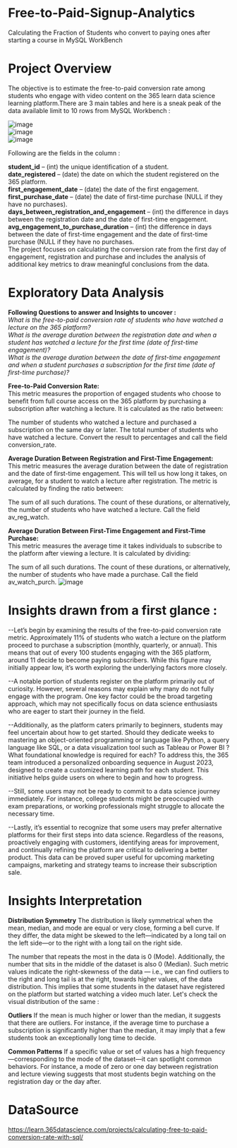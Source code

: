 # Free-to-Paid-Signup-Analytics
Calculating the Fraction of Students who convert to paying ones after starting a course in MySQL WorkBench

# Project Overview
The objective is to estimate the free-to-paid conversion rate among students who engage with video content on the 365 learn data science learning platform.There are 3 main tables and here is a sneak peak of the data available limit to 10 rows from MySQL Workbench : 

![image](https://github.com/user-attachments/assets/3d630b64-4ff0-432a-bfb6-545f81c1e321) <br>
![image](https://github.com/user-attachments/assets/d75202f9-7265-4b53-ba7c-4e94bc2536e4) <br>
![image](https://github.com/user-attachments/assets/c5fee064-8448-4211-8024-c4b8e6c337f3) <br>


Following are the fields in the column : 

**student_id** – (int) the unique identification of a student.<br>
**date_registered** – (date) the date on which the student registered on the 365 platform. <br>
**first_engagement_date** – (date) the date of the first engagement.<br>
**first_purchase_date** – (date) the date of first-time purchase (NULL if they have no purchases).<br>
**days_between_registration_and_engagement** – (int) the difference in days between the registration date and the date of first-time engagement.<br>
**avg_engagement_to_purchase_duration** – (int) the difference in days between the date of first-time engagement and the date of first-time purchase (NULL if they have no purchases.<br>
The project focuses on calculating the conversion rate from the first day of engagement, registration and purchase and includes the analysis of additional key metrics to draw meaningful conclusions from the data.

# Exploratory Data Analysis
**Following Questions to answer and Insights to uncover :** <br>
_What is the free-to-paid conversion rate of students who have watched a lecture on the 365 platform? <br>
What is the average duration between the registration date and when a student has watched a lecture for the first time (date of first-time engagement)? <br>
What is the average duration between the date of first-time engagement and when a student purchases a subscription for the first time (date of first-time purchase)?<br>_

**Free-to-Paid Conversion Rate:** <br>
This metric measures the proportion of engaged students who choose to benefit from full course access on the 365 platform by purchasing a subscription after watching a lecture. It is calculated as the ratio between:

The number of students who watched a lecture and purchased a subscription on the same day or later.
The total number of students who have watched a lecture.
Convert the result to percentages and call the field conversion_rate.


**Average Duration Between Registration and First-Time Engagement:** <br>
This metric measures the average duration between the date of registration and the date of first-time engagement. This will tell us how long it takes, on average, for a student to watch a lecture after registration. The metric is calculated by finding the ratio between:

The sum of all such durations.
The count of these durations, or alternatively, the number of students who have watched a lecture.
Call the field av_reg_watch.

**Average Duration Between First-Time Engagement and First-Time Purchase:** <br>
This metric measures the average time it takes individuals to subscribe to the platform after viewing a lecture. It is calculated by dividing:

The sum of all such durations.
The count of these durations, or alternatively, the number of students who have made a purchase.
Call the field av_watch_purch.
![image](https://github.com/user-attachments/assets/2bc80be7-ca46-4d51-a2c2-63b98b7c968f)

# Insights drawn from a first glance : 
--Let’s begin by examining the results of the free-to-paid conversion rate metric. Approximately 11% of students who watch a lecture on the platform proceed to purchase a subscription (monthly, quarterly, or annual). This means that out of every 100 students engaging with the 365 platform, around 11 decide to become paying subscribers. While this figure may initially appear low, it’s worth exploring the underlying factors more closely.

--A notable portion of students register on the platform primarily out of curiosity. However, several reasons may explain why many do not fully engage with the program. One key factor could be the broad targeting approach, which may not specifically focus on data science enthusiasts who are eager to start their journey in the field.

--Additionally, as the platform caters primarily to beginners, students may feel uncertain about how to get started. Should they dedicate weeks to mastering an object-oriented programming or language like Python, a query language like SQL, or a data visualization tool such as Tableau or Power BI ? What foundational knowledge is required for each? To address this, the 365 team introduced a personalized onboarding sequence in August 2023, designed to create a customized learning path for each student. This initiative helps guide users on where to begin and how to progress.

--Still, some users may not be ready to commit to a data science journey immediately. For instance, college students might be preoccupied with exam preparations, or working professionals might struggle to allocate the necessary time.

--Lastly, it’s essential to recognize that some users may prefer alternative platforms for their first steps into data science. Regardless of the reasons, proactively engaging with customers, identifying areas for improvement, and continually refining the platform are critical to delivering a better product. This data can be proved super useful for upcoming marketing campaigns, marketing and strategy teams to increase their subscription sale.

# Insights Interpretation
**Distribution Symmetry**
The distribution is likely symmetrical when the mean, median, and mode are equal or very close, forming a bell curve. If they differ, the data might be skewed to the left—indicated by a long tail on the left side—or to the right with a long tail on the right side.

The number that repeats the most in the data is 0 (Mode). Additionally, the number that sits in the middle of the dataset is also 0 (Median). Such metric values indicate the right-skewness of the data — i.e., we can find outliers to the right and long tail is at the right, towards higher values, of the data distribution. This implies that some students in the dataset have registered on the platform but started watching a video much later. Let's check the visual distribution of the same : 

**Outliers**
If the mean is much higher or lower than the median, it suggests that there are outliers. For instance, if the average time to purchase a subscription is significantly higher than the median, it may imply that a few students took an exceptionally long time to decide.

**Common Patterns**
If a specific value or set of values has a high frequency—corresponding to the mode of the dataset—it can spotlight common behaviors. For instance, a mode of zero or one day between registration and lecture viewing suggests that most students begin watching on the registration day or the day after.

# DataSource
https://learn.365datascience.com/projects/calculating-free-to-paid-conversion-rate-with-sql/
